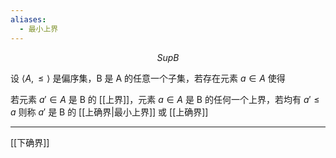 ```yaml
---
aliases:
  - 最小上界
---
```


$$
Sup B
$$

设 $\langle A ,\leq \rangle$ 是偏序集，B 是 A 的任意一个子集，若存在元素 $a\in A$ 使得

若元素 $a' \in A$ 是 B 的 [[上界]]，元素 $a \in A$ 是 B 的任何一个上界，若均有 $a' \leq a$ 则称 $a'$ 是 B 的 [[上确界|最小上界]] 或 [[上确界]]

---

[[下确界]]

